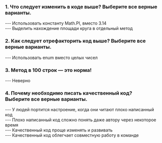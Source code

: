 <h3>1. Что следует изменить в коде выше? Выберите все верные варианты.</h3>
--- Использовать константу Math.PI, вместо 3.14<br>
--- Выделить нахождение площади круга в отдельный метод

<h3>2. Как следует отрефакторить код выше? Выберите все верные варианты.</h3>
--- Использовать enum вместо целых чисел

<h3> 3. Метод в 100 строк — это норма!</h3>
--- Неверно

<h3>4. Почему необходимо писать качественный код? Выберите все верные варианты.</h3>
--- У людей портится настроение, когда они читают плохо написанный код<br>
--- Плохо написанный код сложно понять даже автору через некоторое время<br>
--- Качественный код проще изменять и развивать<br>
--- Качественный код облегчает совместную работу в команде